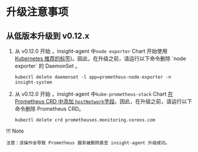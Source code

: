 # 升级注意事项

## 从低版本升级到 v0.12.x

1. 从 v0.12.0 开始 ，insight-agent 中`node exporter`  Chart 开始使用 [Kubernetes 推荐的标签]([https://kubernetes.io/docs/concepts/overview/working-with-objects/common-labels/](https://kubernetes.io/docs/concepts/overview/working-with-objects/common-labels/).))。因此，在升级之前，请运行以下命令删除 `node exporter` 的 DaemonSet 。

    ```shell
    kubectl delete daemonset -l app=prometheus-node-exporter -n insight-system
    ```


2. 从 v0.12.0 开始 ，insight-agent 中`kube-prometheus-stack` Chart  [在 Prometheus CRD 中添加 `hostNetwork`字段](https://github.com/prometheus-community/helm-charts/pull/2693)。因此，在升级之前，请运行以下命令删除 Prometheus CRD。

    ```shell
    kubectl delete crd prometheuses.monitoring.coreos.com
    ```

!!! Note

    注意：该操作会导致 Prometheus 服务被删除直至 insight-agent 升级成功。

